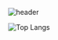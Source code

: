 ![header](https://capsule-render.vercel.app/api?type=waving&color=auto&height=300&section=header&text=HELLO%20THERE%20클라이밍%20하는%20개발자%20김수호입니다&fontSize=90)

![Top Langs](https://github-readme-stats.vercel.app/api/top-langs/?username=suhokym&layout=compact)
